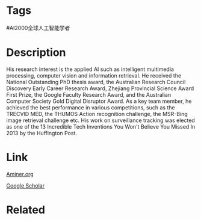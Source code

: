 # Tags

#AI2000全球人工智能学者 

# Description

His research interest is the applied AI such as intelligent multimedia processing, computer vision and information retrieval. He received the National Outstanding PhD thesis award, the Australian Research Council Discovery Early Career Research Award, Zhejiang Provincial Science Award First Prize, the Google Faculty Research Award, and the Australian Computer Society Gold Digital Disruptor Award. As a key team member, he achieved the best performance in various competitions, such as the TRECVID MED, the THUMOS Action recognition challenge, the MSR-Bing image retrieval challenge etc. His work on surveillance tracking was elected as one of the 13 Incredible Tech Inventions You Won't Believe You Missed In 2013 by the Huffington Post.

# Link

[Aminer.org](https://www.aminer.org/profile/Yi%20Yang/544572ecdabfae862da1d2ba)

[Google Scholar](https://scholar.google.com/citations?hl=en&user=RMSuNFwAAAAJ)

# Related

